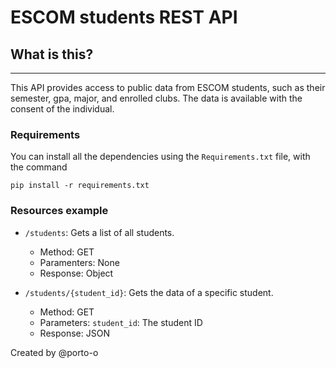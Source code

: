 # ESCOM students REST API

## What is this?
---
This API provides access to public data from ESCOM students, such as their semester, gpa, major, and enrolled clubs. The data is available with the consent of the individual.

### Requirements
You can install all the dependencies using the `Requirements.txt` file, with the command

```pip install -r requirements.txt```

### Resources example
* `/students`: Gets a list of all students.
    * Method: GET
    * Paramenters: None
    * Response: Object

* `/students/{student_id}`: Gets the data of a specific student.
    * Method: GET
    * Parameters: `student_id`: The student ID
    * Response: JSON


Created by @porto-o